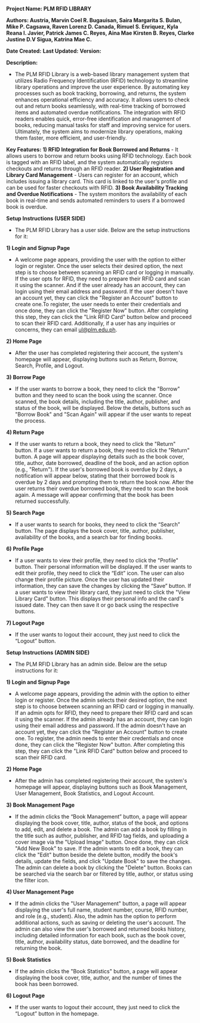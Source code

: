 **Project Name: PLM RFID LIBRARY**

**Authors: Austria, Marvin Coel R.
          Bugauisan, Saira Margarita S.
          Bulan, Mike P.
          Cagsawa, Raven Lorenz D.
          Canada, Rimuel S.
          Enriquez, Kyla Reana I.
          Javier, Patrick James C.
          Reyes, Aina Mae Kirsten B.
          Reyes, Clarke Justine D.V
          Sigua, Katrina Mae C.**

**Date Created:**
**Last Updated:**
**Version:**

**Description:** 
- The PLM RFID Library is a web-based library management system that utilizes Radio Frequency Identification (RFID) technology to streamline library operations and improve the user experience. By automating key processes such as book tracking, borrowing, and returns, the system enhances operational efficiency and accuracy. It allows users to check out and return books seamlessly, with real-time tracking of borrowed items and automated overdue notifications. The integration with RFID readers enables quick, error-free identification and management of books, reducing manual tasks for staff and improving service for users. Ultimately, the system aims to modernize library operations, making them faster, more efficient, and user-friendly.

**Key Features:**
**1) RFID Integration for Book Borrowed and Returns** - It allows users to borrow and return books using RFID technology. Each book is tagged with an RFID label, and the system automatically registers checkouts and returns through an RFID reader.
**2) User Registration and Library Card Management** - Users can register for an account, which includes issuing a library card. This card is linked to the user's profile and can be used for faster checkouts with RFID.
**3) Book Availability Tracking and Overdue Notifications** - The system monitors the availability of each book in real-time and sends automated reminders to users if a borrowed book is overdue.












**Setup Instructions (USER SIDE)**
- The PLM RFID Library has a user side. Below are the setup instructions for it:

**1) Login and Signup Page** 
- A welcome page appears, providing the user with the option to either login or register. Once the user selects their desired option, the next step is to choose between scanning an RFID card or logging in manually. 
If the user opts for RFID, they need to prepare their RFID card and scan it using the scanner. And if the user already has an account, they can login using their email address and password. If the user doesn't have an account yet, 
they can click the "Register an Account" button to create one.To register, the user needs to enter their credentials and once done, they can click the "Register Now" button. After completing this step, they can click the "Link RFID Card" button below 
and proceed to scan their RFID card. Additionally, if a user has any inquiries or concerns, they can email ul@plm.edu.ph.

**2) Home Page** 
- After the user has completed registering their account, the system's homepage will appear, displaying buttons such as Return, Borrow, Search, Profile, and Logout.

**3) Borrow Page**
- If the user wants to borrow a book, they need to click the "Borrow" button and they need to scan the book using the scanner. Once scanned, the book details, including the title, author, publisher, and status of the book, will be displayed. 
Below the details, buttons such as "Borrow Book" and "Scan Again" will appear if the user wants to repeat the process.

**4) Return Page**
- If the user wants to return a book, they need to click the "Return" button. If a user wants to return a book, they need to click the "Return" button. A page will appear displaying details such as the book cover, title, author, date borrowed, 
deadline of the book, and an action option (e.g., "Return"). If the user's borrowed book is overdue by 2 days, a notification will appear below, stating that their borrowed book is overdue by 2 days and prompting them to return the book now.
After the user returns their overdue borrowed book, they need to scan the book again. A message will appear confirming that the book has been returned successfully.

**5) Search Page**
- If a user wants to search for books, they need to click the “Search” button. The page displays the book cover, title, author, publisher, availability of the books, and a search bar for finding books.

**6) Profile Page**
- If a user wants to view their profile, they need to click the "Profile" button. Their personal information will be displayed. If the user wants to edit their profile, they need to click the “Edit” icon. 
The user can also change their profile picture. Once the user has updated their information, they can save the changes by clicking the “Save” button. If a user wants to view their library card, they just need to click the "View Library Card" button. 
This displays their personal info and the card's issued date. They can then save it or go back using the respective buttons.

**7) Logout Page**
- If the user wants to logout their account, they just need to click the “Logout” button.


**Setup Instructions (ADMIN SIDE)**
- The PLM RFID Library has an admin side. Below are the setup instructions for it:

**1) Login and Signup Page**
- A welcome page appears, providing the admin with the option to either login or register. Once the admin selects their desired option, the next step is to choose between scanning an RFID card or logging in manually. If an admin opts for RFID,
they need to prepare their RFID card and scan it using the scanner. If the admin already has an account, they can login using their email address and password. If the admin doesn't have an account yet, they can click the "Register an Account" button to create one.
To register, the admin needs to enter their credentials and once done, they can click the "Register Now" button. After completing this step, they can click the "Link RFID Card" button below and proceed to scan their RFID card. 

**2) Home Page**
- After the admin has completed registering their account, the system's homepage will appear, displaying buttons such as Book Management, User Management, Book Statistics, and Logout Account.

**3) Book Management Page**
- If the admin clicks the “Book Management” button, a page will appear displaying the book cover, title, author, status of the book, and options to add, edit, and delete a book. The admin can add a book by filling in the title such as author, publisher,
and RFID tag fields, and uploading a cover image via the "Upload Image" button. Once done, they can click "Add New Book" to save. If the admin wants to edit a book, they can click the "Edit" button beside the delete button, modify the book's details,
update the fields, and click "Update Book" to save the changes. The admin can delete a book by clicking the "Delete" button. Books can be searched via the search bar or filtered by title, author, or status using the filter icon.

**4) User Management Page**
- If the admin clicks the "User Management" button, a page will appear displaying the user's full name, student number, course, RFID number, and role (e.g., student). Also, the admin has the option to perform additional actions, such as saving or deleting the user's account.
The admin can also view the user's borrowed and returned books history, including detailed information for each book, such as the book cover, title, author, availability status, date borrowed, and the deadline for returning the book.

**5) Book Statistics**
- If the admin clicks the "Book Statistics" button, a page will appear displaying the book cover, title, author, and the number of times the book has been borrowed.

**6) Logout Page**
- If the user wants to logout their account, they just need to click the “Logout” button in the homepage.




  








